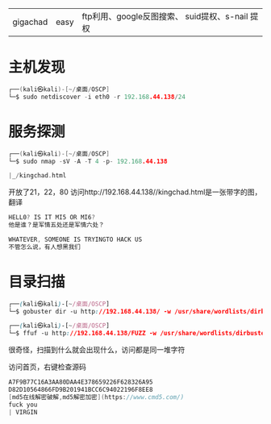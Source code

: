 |   |   |   |
|---|---|---|
|gigachad|easy|ftp利用、google反图搜索、 suid提权、s-nail 提权|

# 主机发现
```c
┌──(kali㉿kali)-[~/桌面/OSCP]
└─$ sudo netdiscover -i eth0 -r 192.168.44.138/24
```

# 服务探测
```c
┌──(kali㉿kali)-[~/桌面/OSCP]
└─$ sudo nmap -sV -A -T 4 -p- 192.168.44.138 

|_/kingchad.html

```
开放了21，22，80
访问http://192.168.44.138//kingchad.html是一张带字的图，翻译
```c
HELL0? IS IT MI5 OR MI6?
他是谁？是军情五处还是军情六处？

WHATEVER, SOMEONE IS TRYINGTO HACK US
不管怎么说，有人想黑我们

```

# 目录扫描
```css
┌──(kali㉿kali)-[~/桌面/OSCP]
└─$ gobuster dir -u http://192.168.44.138/ -w /usr/share/wordlists/dirbuster/directory-list-2.3-medium.txt -x html,php,txt,png -e

┌──(kali㉿kali)-[~/桌面/OSCP]
└─$ ffuf -u http://192.168.44.138/FUZZ -w /usr/share/wordlists/dirbuster/directory-list-2.3-medium.txt -mc 200

```
很奇怪，扫描到什么就会出现什么，访问都是同一堆字符

访问首页，右键检查源码
```c
A7F9B77C16A3AA80DAA4E378659226F628326A95
D82D10564866FD9B201941BCC6C94022196F8EE8 
[md5在线解密破解,md5解密加密](https://www.cmd5.com/)
fuck you
| VIRGIN
```